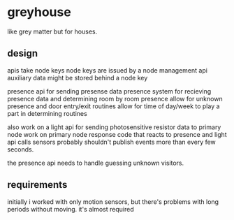 # greyhouse

like grey matter but for houses.


## design

apis take node keys
node keys are issued by a node management api
auxiliary data might be stored behind a node key

presence api for sending presense data
presence system for recieving presence data and determining room by room presence
allow for unknown presence and door entry/exit routines
allow for time of day/week to play a part in determining routines

also work on a light api for sending photosensitive resistor data to primary node
work on primary node response code that reacts to presence and light api calls
sensors probably shouldn't publish events more than every few seconds.

the presence api needs to handle guessing unknown visitors.

## requirements

initially i worked with only motion sensors, but there's problems with long periods without moving.
it's almost required 